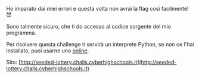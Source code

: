Ho imparato dai miei errori e questa volta non avrai la flag così facilmente! 😈

Sono talmente sicuro, che ti do accesso al codice sorgente del mio programma.

Per risolvere questa challenge ti servirà un interprete Python, se non ce l'hai installato, puoi usarne uno [online](https://www.online-python.com/).

Sito: [http://seeded-lottery.challs.cyberhighschools.it](http://seeded-lottery.challs.cyberhighschools.it)
